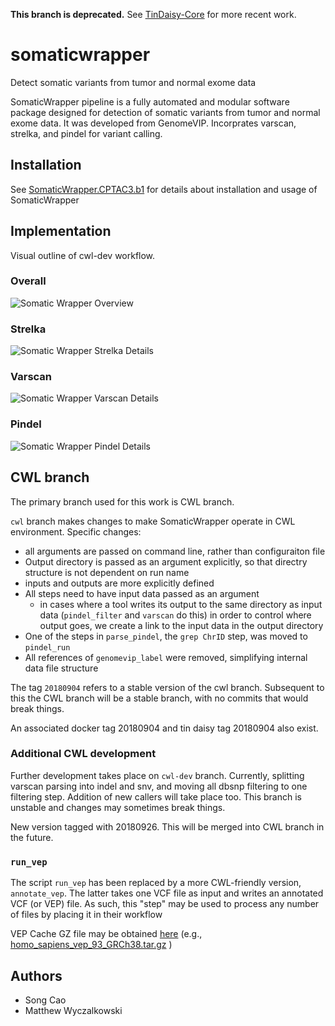 **This branch is deprecated.** See [TinDaisy-Core](https://github.com/ding-lab/TinDaisy-Core) for more recent work.

# somaticwrapper
Detect somatic variants from tumor and normal exome data

SomaticWrapper pipeline is a fully automated and modular software package
designed for detection of somatic variants from tumor and normal exome data. 
It was developed from GenomeVIP. Incorprates varscan, strelka, and pindel for variant calling.

## Installation

See [SomaticWrapper.CPTAC3.b1](https://github.com/ding-lab/SomaticWrapper.CPTAC3.b1) for details
about installation and usage of SomaticWrapper

## Implementation

Visual outline of cwl-dev workflow.
### Overall
![Somatic Wrapper Overview](docs/Overall.png)
### Strelka
![Somatic Wrapper Strelka Details](docs/Strelka_Detail.png)
### Varscan
![Somatic Wrapper Varscan Details](docs/Varscan_Detail.png)
### Pindel
![Somatic Wrapper Pindel Details](docs/Pindel_Detail.png)

## CWL branch

The primary branch used for this work is CWL branch.

`cwl` branch makes changes to make SomaticWrapper operate in CWL environment. Specific changes:
  * all arguments are passed on command line, rather than configuraiton file
  * Output directory is passed as an argument explicitly, so that directry structure is not
    dependent on run name
  * inputs and outputs are more explicitly defined
  * All steps need to have input data passed as an argument
    * in cases where a tool writes its output to the same directory as input data (`pindel_filter` and `varscan` do this)
      in order to control where output goes, we create a link to the input data in the output directory
  * One of the steps in `parse_pindel`, the `grep ChrID` step, was moved to `pindel_run`
  * All references of `genomevip_label` were removed, simplifying internal data file structure

The tag `20180904` refers to a stable version of the cwl branch.  Subsequent to this the CWL branch will be 
a stable branch, with no commits that would break things.

An associated docker tag 20180904 and tin daisy tag 20180904 also exist.

### Additional CWL development

Further development takes place on `cwl-dev` branch.  Currently, splitting varscan parsing into indel and snv, and moving
all dbsnp filtering to one filtering step.  Addition of new callers will take place too.  This branch is unstable and 
changes may sometimes break things.

New version tagged with 20180926.  This will be merged into CWL branch in the future.

### `run_vep`

The script `run_vep` has been replaced by a more CWL-friendly version, `annotate_vep`.  The latter
takes one VCF file as input and writes an annotated VCF (or VEP) file. As such, this "step" may be used
to process any number of files by placing it in their workflow

VEP Cache GZ file may be obtained [here](ftp://ftp.ensembl.org/pub/current_variation/VEP/) (e.g., [homo_sapiens_vep_93_GRCh38.tar.gz](ftp://ftp.ensembl.org/pub/current_variation/VEP/homo_sapiens_vep_93_GRCh38.tar.gz) )

## Authors

* Song Cao
* Matthew Wyczalkowski
